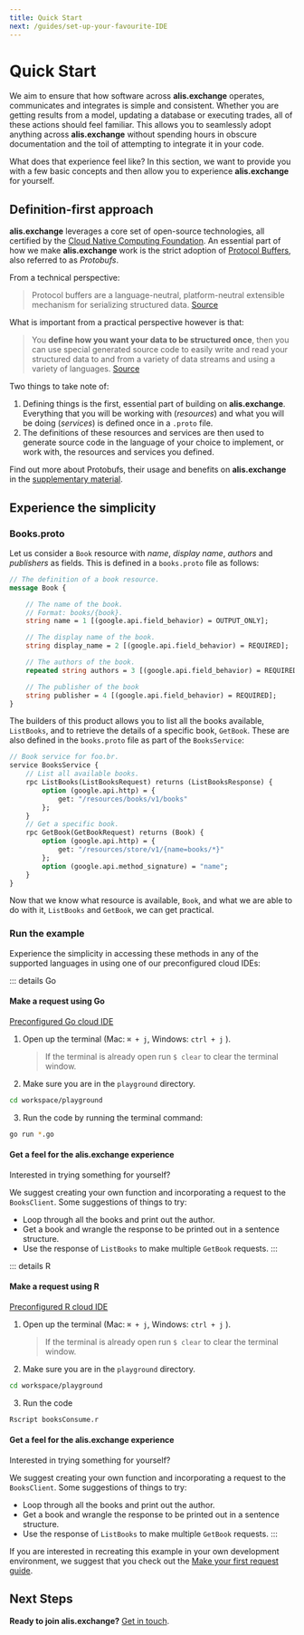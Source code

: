 ```yaml
---
title: Quick Start
next: /guides/set-up-your-favourite-IDE
---
```

# Quick Start

We aim to ensure that how software across **alis.exchange** operates, communicates and integrates is simple and consistent. Whether you are getting results from a model, updating a database or executing trades, all of these actions should feel familiar. This allows you to seamlessly adopt anything across **alis.exchange** without spending hours in obscure documentation and the toil of attempting to integrate it in your code.

What does that experience feel like? In this section, we want to provide you with a few basic concepts and then allow you to experience **alis.exchange** for yourself.

## Definition-first approach

**alis.exchange** leverages a core set of open-source technologies, all certified by the [Cloud Native Computing Foundation](https://www.cncf.io/). An essential part of how we make **alis.exchange** work is the strict adoption of [Protocol Buffers](https://developers.google.com/protocol-buffers), also referred to as *Protobufs*.

From a technical perspective:
> Protocol buffers are a language-neutral, platform-neutral extensible mechanism for serializing structured data. [Source](https://developers.google.com/protocol-buffers)

What is important from a practical perspective however is that:
> You **define how you want your data to be structured once**, then you can use special generated source code to easily write and read your structured data to and from a variety of data streams and using a variety of languages. [Source](https://developers.google.com/protocol-buffers)

Two things to take note of:

1. Defining things is the first, essential part of building on **alis.exchange**. Everything that you will be working with (*resources*) and what you will be doing (*services*) is defined once in a `.proto` file. 
2. The definitions of these resources and services are then used to generate source code in the language of your choice to implement, or work with, the resources and services you defined.

Find out more about Protobufs, their usage and benefits on **alis.exchange** in the [supplementary material](/other-resources/other-resources.md).


## Experience the simplicity

### Books.proto

Let us consider a `Book` resource with _name_, _display name_, _authors_ and _publishers_ as fields. This is defined in a `books.proto` file as follows:

```protobuf
// The definition of a book resource.
message Book {

	// The name of the book.
	// Format: books/{book}.
	string name = 1 [(google.api.field_behavior) = OUTPUT_ONLY];

	// The display name of the book.
	string display_name = 2 [(google.api.field_behavior) = REQUIRED];

	// The authors of the book.
	repeated string authors = 3 [(google.api.field_behavior) = REQUIRED];

	// The publisher of the book
	string publisher = 4 [(google.api.field_behavior) = REQUIRED];
}
```

The builders of this product allows you to list all the books available, `ListBooks`, and to retrieve the details of a specific book, `GetBook`. These are also defined in the `books.proto` file as part of the `BooksService`:

```protobuf
// Book service for foo.br.
service BooksService {
	// List all available books.
	rpc ListBooks(ListBooksRequest) returns (ListBooksResponse) {
		option (google.api.http) = {
			get: "/resources/books/v1/books"
		};
	}
	// Get a specific book.
	rpc GetBook(GetBookRequest) returns (Book) {
		option (google.api.http) = {
			get: "/resources/store/v1/{name=books/*}"
		};
		option (google.api.method_signature) = "name";
	}
}
```

Now that we know what resource is available, `Book`, and what we are able to do with it, `ListBooks` and `GetBook`, we can get practical.

### Run the example

Experience the simplicity in accessing these methods in any of the supported languages in using one of our preconfigured cloud IDEs:

::: details Go
#### Make a request using Go

<a href="https://gitpod.io#snapshot/c1eafefa-0414-439e-a618-4089e1d50143" target="_blank">Preconfigured Go cloud IDE</a>

1. Open up the terminal (Mac: `⌘ + j`, Windows: `ctrl + j` ).

	>If the terminal is already open run `$ clear` to clear the terminal window.

2. Make sure you are in the `playground` directory.

```bash
cd workspace/playground
```

3. Run the code by running the terminal command:

```bash
go run *.go
```

#### Get a feel for the **alis.exchange** experience

Interested in trying something for yourself?

We suggest creating your own function and incorporating a request to the `BooksClient`. Some suggestions of things to try:

* Loop through all the books and print out the author.
* Get a book and wrangle the response to be printed out in a sentence structure.
* Use the response of `ListBooks` to make multiple `GetBook` requests.
:::

::: details R
#### Make a request using R

<a href="https://gitpod.io#snapshot/c858a081-f9e0-4791-9330-606a568df6fd" target="_blank">Preconfigured R cloud IDE</a>

1. Open up the terminal (Mac: `⌘ + j`, Windows: `ctrl + j` ).

	>If the terminal is already open run `$ clear` to clear the terminal window.

2. Make sure you are in the `playground` directory.

```bash
cd workspace/playground
```

3. Run the code

```bash
Rscript booksConsume.r
```

#### Get a feel for the **alis.exchange** experience

Interested in trying something for yourself?

We suggest creating your own function and incorporating a request to the `BooksClient`. Some suggestions of things to try:

* Loop through all the books and print out the author.
* Get a book and wrangle the response to be printed out in a sentence structure.
* Use the response of `ListBooks` to make multiple `GetBook` requests.
:::

If you are interested in recreating this example in your own development environment, we suggest that you check out the [Make your first request guide](/guides/make-your-first-request.md).
## Next Steps

**Ready to join alis.exchange?** <a href="https://alis.exchange/signup" target="_blank">Get in touch</a>.

